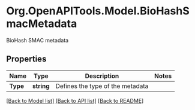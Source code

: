 # Org.OpenAPITools.Model.BioHashSmacMetadata
BioHash SMAC metadata

## Properties

Name | Type | Description | Notes
------------ | ------------- | ------------- | -------------
**Type** | **string** | Defines the type of the metadata | 

[[Back to Model list]](../README.md#documentation-for-models) [[Back to API list]](../README.md#documentation-for-api-endpoints) [[Back to README]](../README.md)

